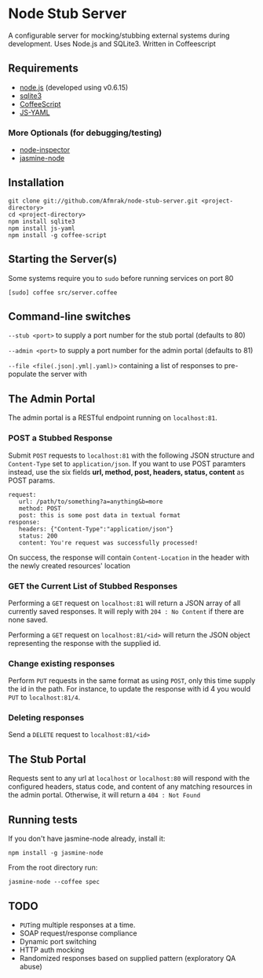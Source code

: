 # Node Stub Server

A configurable server for mocking/stubbing external systems during development. Uses Node.js and SQLite3. Written in Coffeescript

## Requirements

* [node.js](http://nodejs.org/) (developed using v0.6.15)
* [sqlite3](https://github.com/developmentseed/node-sqlite3)
* [CoffeeScript](http://coffeescript.org/)
* [JS-YAML](https://github.com/nodeca/js-yaml)

### More Optionals (for debugging/testing)

* [node-inspector](https://github.com/dannycoates/node-inspector)
* [jasmine-node](https://github.com/mhevery/jasmine-node)

## Installation

    git clone git://github.com/Afmrak/node-stub-server.git <project-directory>
    cd <project-directory>
    npm install sqlite3
    npm install js-yaml
    npm install -g coffee-script

## Starting the Server(s)

Some systems require you to `sudo` before running services on port 80

    [sudo] coffee src/server.coffee

## Command-line switches

`--stub <port>` to supply a port number for the stub portal (defaults to 80)

`--admin <port>` to supply a port number for the admin portal (defaults to 81)

`--file <file(.json|.yml|.yaml)>` containing a list of responses to pre-populate the server with

## The Admin Portal

The admin portal is a RESTful endpoint running on `localhost:81`.

### POST a Stubbed Response

Submit `POST` requests to `localhost:81` with the following JSON structure and `Content-Type` set to `application/json`. If you want to use POST paramters instead, use the six fields **url, method, post, headers, status, content** as POST params.

```
request:
   url: /path/to/something?a=anything&b=more
   method: POST
   post: this is some post data in textual format
response:
   headers: {"Content-Type":"application/json"}
   status: 200
   content: You're request was successfully processed!
```

On success, the response will contain `Content-Location` in the header with the newly created resources' location

### GET the Current List of Stubbed Responses

Performing a `GET` request on `localhost:81` will return a JSON array of all currently saved responses. It will reply with `204 : No Content` if there are none saved.

Performing a `GET` request on `localhost:81/<id>` will return the JSON object representing the response with the supplied id.

### Change existing responses

Perform `PUT` requests in the same format as using `POST`, only this time supply the id in the path. For instance, to update the response with id 4 you would `PUT` to `localhost:81/4`.

### Deleting responses

Send a `DELETE` request to `localhost:81/<id>`

## The Stub Portal

Requests sent to any url at `localhost` or `localhost:80` will respond with the configured headers, status code, and content of any matching resources in the admin portal. Otherwise, it will return a `404 : Not Found`

## Running tests

If you don't have jasmine-node already, install it:

    npm install -g jasmine-node

From the root directory run:

    jasmine-node --coffee spec

## TODO

* `PUT`ing multiple responses at a time.
* SOAP request/response compliance
* Dynamic port switching
* HTTP auth mocking
* Randomized responses based on supplied pattern (exploratory QA abuse)
